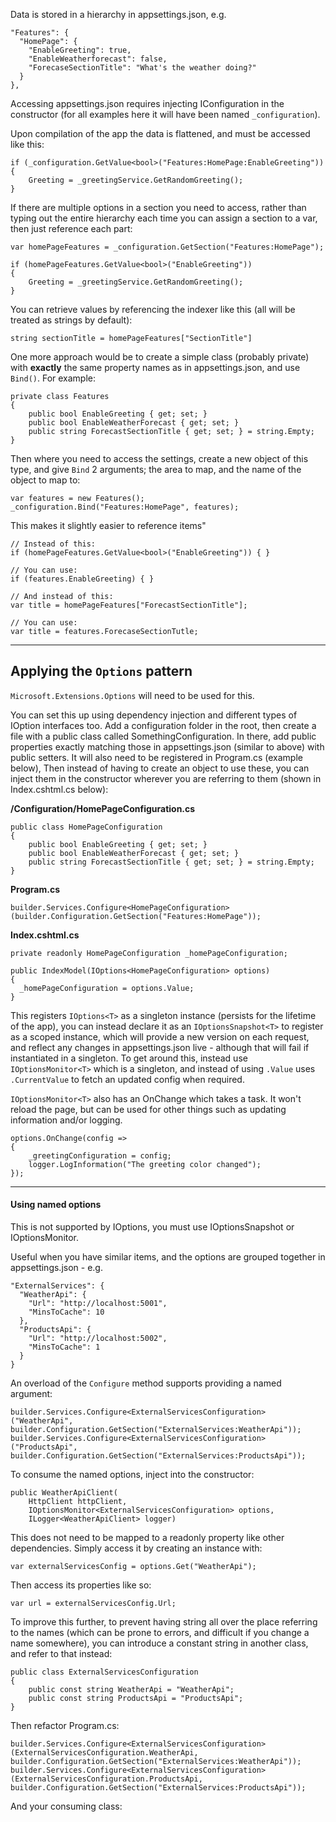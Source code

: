 Data is stored in a hierarchy in appsettings.json, e.g.
```
"Features": {
  "HomePage": {
    "EnableGreeting": true,
    "EnableWeatherforecast": false,
    "ForecaseSectionTitle": "What's the weather doing?"
  }
},
```

Accessing appsettings.json requires injecting IConfiguration in the constructor (for all examples here it will have been named `_configuration`).  

Upon compilation of the app the data is flattened, and must be accessed like this:
```
if (_configuration.GetValue<bool>("Features:HomePage:EnableGreeting"))
{
	Greeting = _greetingService.GetRandomGreeting();
}
```

If there are multiple options in a section you need to access, rather than typing out the entire hierarchy each time you can assign a section to a var, then just reference each part:
```
var homePageFeatures = _configuration.GetSection("Features:HomePage");

if (homePageFeatures.GetValue<bool>("EnableGreeting"))
{
	Greeting = _greetingService.GetRandomGreeting();
}
```

You can retrieve values by referencing the indexer like this (all will be treated as strings by default):
```
string sectionTitle = homePageFeatures["SectionTitle"]
```

One more approach would be to create a simple class (probably private) with **exactly** the same property names as in appsettings.json, and use `Bind()`.  For example:
```
private class Features
{
	public bool EnableGreeting { get; set; }
	public bool EnableWeatherForecast { get; set; }
	public string ForecastSectionTitle { get; set; } = string.Empty;
}
```
Then where you need to access the settings, create a new object of this type, and give `Bind` 2 arguments; the area to map, and the name of the object to map to:
```
var features = new Features();
_configuration.Bind("Features:HomePage", features);
```
This makes it slightly easier to reference items"
```
// Instead of this:
if (homePageFeatures.GetValue<bool>("EnableGreeting")) { }

// You can use:
if (features.EnableGreeting) { }

// And instead of this:
var title = homePageFeatures["ForecastSectionTitle"];

// You can use:
var title = features.ForecaseSectionTutle;
```

---

## Applying the `Options` pattern

`Microsoft.Extensions.Options` will need to be used for this.

You can set this up using dependency injection and different types of IOption interfaces too.  Add a configuration folder in the root, then create a file with a public class called SomethingConfiguration.  In there, add public properties exactly matching those in appsettings.json (similar to above) with public setters.  It will also need to be registered in Program.cs (example below), Then instead of having to create an object to use these, you can inject them in the constructor wherever you are referring to them (shown in Index.cshtml.cs below):

**/Configuration/HomePageConfiguration.cs**
```
public class HomePageConfiguration
{
	public bool EnableGreeting { get; set; }
	public bool EnableWeatherForecast { get; set; }
	public string ForecastSectionTitle { get; set; } = string.Empty;
}
```

**Program.cs**
```
builder.Services.Configure<HomePageConfiguration>(builder.Configuration.GetSection("Features:HomePage"));
```

**Index.cshtml.cs**
```
private readonly HomePageConfiguration _homePageConfiguration;

public IndexModel(IOptions<HomePageConfiguration> options)
{
  _homePageConfiguration = options.Value;
}
```
This registers `IOptions<T>` as a singleton instance (persists for the lifetime of the app), you can instead declare it as an `IOptionsSnapshot<T>` to register as a scoped instance, which will provide a new version on each request, and reflect any changes in appsettings.json live - although that will fail if instantiated in a singleton.  To get around this, instead use `IOptionsMonitor<T>` which is a singleton, and instead of using `.Value` uses `.CurrentValue` to fetch an updated config when required.

`IOptionsMonitor<T>` also has an OnChange which takes a task. It won't reload the page, but can be used for other things such as updating information and/or logging.
```
options.OnChange(config =>
{
	_greetingConfiguration = config;
	logger.LogInformation("The greeting color changed");
});
```

---

#### Using named options

This is not supported by IOptions, you must use IOptionsSnapshot or IOptionsMonitor.

Useful when you have similar items, and the options are grouped together in appsettings.json - e.g.
```
"ExternalServices": {
  "WeatherApi": {
    "Url": "http://localhost:5001",
    "MinsToCache": 10
  },
  "ProductsApi": {
    "Url": "http://localhost:5002",
    "MinsToCache": 1
  }
}
```
An overload of the `Configure` method supports providing a named argument:
```
builder.Services.Configure<ExternalServicesConfiguration>("WeatherApi", builder.Configuration.GetSection("ExternalServices:WeatherApi"));
builder.Services.Configure<ExternalServicesConfiguration>("ProductsApi", builder.Configuration.GetSection("ExternalServices:ProductsApi"));
```
To consume the named options, inject into the constructor:
```
public WeatherApiClient(
    HttpClient httpClient, 
    IOptionsMonitor<ExternalServicesConfiguration> options,
    ILogger<WeatherApiClient> logger)
```
This does not need to be mapped to a readonly property like other dependencies.  Simply access it by creating an instance with:
```
var externalServicesConfig = options.Get("WeatherApi");
```
Then access its properties like so:
```
var url = externalServicesConfig.Url;
```
To improve this further, to prevent having string all over the place referring to the names (which can be prone to errors, and difficult if you change a name somewhere), you can introduce a constant string in another class, and refer to that instead:
```
public class ExternalServicesConfiguration
{
	public const string WeatherApi = "WeatherApi";
	public const string ProductsApi = "ProductsApi";
}
```
Then refactor Program.cs:
```
builder.Services.Configure<ExternalServicesConfiguration>(ExternalServicesConfiguration.WeatherApi, builder.Configuration.GetSection("ExternalServices:WeatherApi"));
builder.Services.Configure<ExternalServicesConfiguration>(ExternalServicesConfiguration.ProductsApi, builder.Configuration.GetSection("ExternalServices:ProductsApi"));
```
And your consuming class:

